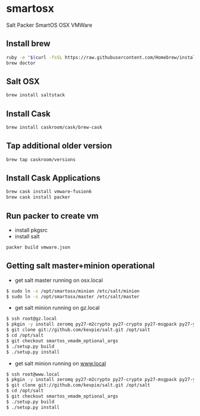 # smartosx
Salt Packer SmartOS OSX VMWare


## Install brew
```bash
ruby -e "$(curl -fsSL https://raw.githubusercontent.com/Homebrew/install/master/install)"
brew doctor
```

## Salt OSX

```bash
brew install saltstack
```

## Install Cask
```bash
brew install caskroom/cask/brew-cask
```



## Tap additional older version
```bash
brew tap caskroom/versions
```
## Install Cask Applications
```bash
brew cask install vmware-fusion6
brew cask install packer
```


## Run packer to create vm
- install pkgsrc
- install salt
```bash
packer build vmware.json
```

## Getting salt master+minion operational
* get salt master running on osx.local
```bash
$ sudo ln -s /opt/smartosx/minion /etc/salt/minion
$ sudo ln -s /opt/smartosx/master /etc/salt/master
```
* get salt minion running on gz.local
```bash
$ ssh root@gz.local
$ pkgin -y install zeromq py27-m2crypto py27-crypto py27-msgpack py27-yaml py27-jinja2 py27-zmq py27-requests git-base
$ git clone git://github.com/kevpie/salt.git /opt/salt
$ cd /opt/salt
$ git checkout smartos_vmadm_optional_args
$ ./setup.py build
$ ./setup.py install
```
* get salt minion running on www.local
```bash
$ ssh root@www.local
$ pkgin -y install zeromq py27-m2crypto py27-crypto py27-msgpack py27-yaml py27-jinja2 py27-zmq py27-requests git-base
$ git clone git://github.com/kevpie/salt.git /opt/salt
$ cd /opt/salt
$ git checkout smartos_vmadm_optional_args
$ ./setup.py build
$ ./setup.py install
```

